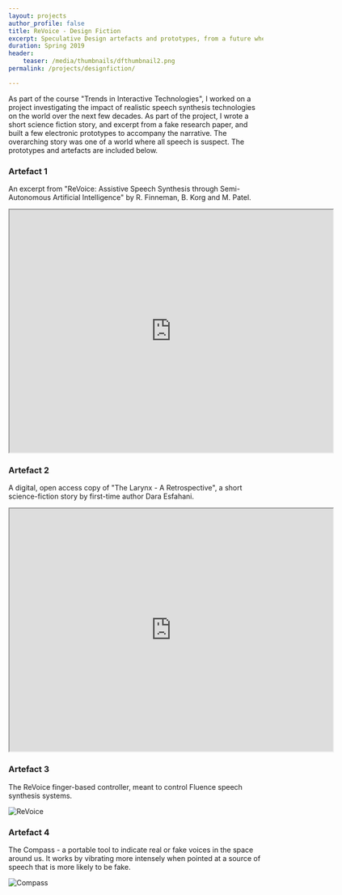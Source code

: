```yaml
---
layout: projects
author_profile: false
title: ReVoice - Design Fiction
excerpt: Speculative Design artefacts and prototypes, from a future where all speech is suspect.
duration: Spring 2019
header:
    teaser: /media/thumbnails/dfthumbnail2.png
permalink: /projects/designfiction/

---
```


As part of the course "Trends in Interactive Technologies", I worked on a project investigating the impact of realistic speech synthesis technologies on the world over the next few decades. As part of the project, I wrote a short science fiction story, and excerpt from a fake research paper, and built a few electronic prototypes to accompany the narrative. The overarching story was one of a world where all speech is suspect. The prototypes and artefacts are included below.

### Artefact 1

An excerpt from "ReVoice: Assistive Speech Synthesis through Semi-Autonomous Artificial Intelligence" by R. Finneman, B. Korg and M. Patel.

<p align = "center">

<iframe class = "book" src="https://drive.google.com/file/d/1nCZpmYDq0A50NYJ5ySxXuzTxS5vff5am/preview" width="640" height="480"></iframe>

</p>

### Artefact 2

A digital, open access copy of "The Larynx - A Retrospective", a short science-fiction story by first-time author Dara Esfahani.

<p align = "center">
    <iframe class = "book" src="https://drive.google.com/file/d/1FDwKHk32I_E65a_XoRx-Mdpqa9xdT_zf/preview" width="640" height="480"></iframe>
</p>


### Artefact 3

The ReVoice finger-based controller, meant to control Fluence speech synthesis systems.

![ReVoice](\media\DF\ReVoice.png)

### Artefact 4

The Compass - a portable tool to indicate real or fake voices in the space around us. It works by vibrating more intensely when pointed at a source of speech that is more likely to be fake.

![Compass](\media\thumbnails\dfthumbnail2.png)
